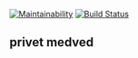[![Maintainability](https://api.codeclimate.com/v1/badges/793483dd948a1d0414ae/maintainability)](https://codeclimate.com/github/felixcatto/project-lvl1-s160/maintainability)
[![Build Status](https://travis-ci.org/felixcatto/project-lvl1-s160.svg?branch=master)](https://travis-ci.org/felixcatto/project-lvl1-s160)

## privet medved

